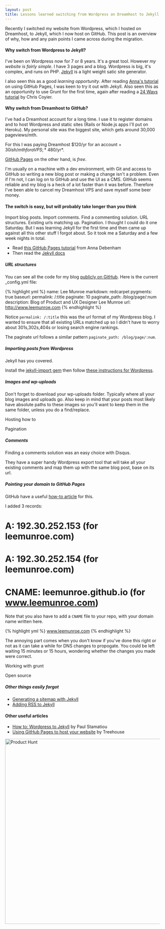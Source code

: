 ```yaml
---
layout: post
title: Lessons learned switching from Wordpress on Dreamhost to Jekyll on GitHub
---
```


Recently I switched my website from Wordpress, which I hosted on Dreamhost, to Jekyll, which I now host on GitHub. This post is an overview of why, how and any pain points I came across during the migration.

#### Why switch from Wordpress to Jekyll?

I've been on Wordpress now for 7 or 8 years. It's a great tool. However *my website is fairly simple*. I have 3 pages and a blog. Wordpress is big, it's complex, and runs on PHP. [Jekyll](http://jekyllrb.com/) is a light weight satic site generator.

I also seen this as a good *learning opportunity*. After reading [Anna's tutorial](http://24ways.org/2013/get-started-with-github-pages/) on using GitHub Pages, I was keen to try it out with Jekyll. Also seen this as an opportunity to use Grunt for the first time, again after reading a [24 Ways tutorial](http://24ways.org/2013/grunt-is-not-weird-and-hard/) by Chris Coyier.

#### Why switch from Dreamhost to GitHub?

I've had a Dreamhost account for a long time. I use it to register domains and to host Wordpress and static sites (Rails or Node.js apps I'll put on Heroku). My personal site was the biggest site, which gets around 30,000 pageviews/mth.

For this I was paying Dreamhost $120/yr for an account + $30ish/mth for a VPS; *~$480/yr*.

[GitHub Pages](http://pages.github.com/) on the other hand, is *free*.

I'm usually on a machine with a dev environment, with Git and access to GitHub so writing a new blog post or making a change isn't a problem. Even if I'm not, I can log on to GitHub and use the UI as a CMS. GitHub seems reliable and my blog is a heck of a lot faster than it was before. Therefore I've been able to cancel my Dreamhost VPS and save myself some beer money.

#### The switch is easy, but will probably take longer than you think

Import blog posts. Import comments. Find a commenting solution. URL structures. Existing urls matching up. Pagination.
I thought I could do it one Saturday. But I was learning Jekyll for the first time and then came up against all this other stuff I forgot about. So it took me a Saturday and a few week nights in total.

* Read [this GitHub Pages tutorial](http://24ways.org/2013/get-started-with-github-pages/) from Anna Debenham
* Then read the [Jekyll docs](http://jekyllrb.com/)

##### URL structures

You can see all the code for my blog [publicly on GitHub](https://github.com/leemunroe/blog). Here is the current _config.yml file:

{% highlight yml %}
name: Lee Munroe
markdown: redcarpet
pygments: true
baseurl:
permalink: /:title
paginate: 10
paginate_path: /blog/page/:num
description: Blog of Product and UX Designer Lee Munroe
url: http://www.leemunroe.com
{% endhighlight %}

Notice `permalink: /:title` this was the url format of my Wordpress blog. I wanted to ensure that all existing URLs matched up so I didn't have to worry about 301s,302s,404s or losing search engine rankings.

The paginate url follows a similar pattern `paginate_path: /blog/page/:num`.

##### Importing posts from Wordpress

Jekyll has you covered.

Install the [jekyll-import gem](http://import.jekyllrb.com/docs/installation/) then follow [these instructions for Wordpress](http://import.jekyllrb.com/docs/wordpress/).

##### Images and wp-uploads

Don't forget to download your wp-uploads folder. Typically where all your blog images and uploads go. Also keep in mind that your posts most likely have absolute paths to these images so you'll want to keep them in the same folder, unless you do a find/replace.

Hosting how to

Pagination

##### Comments

Finding a comments solution was an easy choice with Disqus.

They have a super handy Wordpress export tool that will take all your existing comments and map them up with the same blog post, base on its url.

##### Pointing your domain to GitHub Pages

GitHub have a useful [how-to article](https://help.github.com/articles/setting-up-a-custom-domain-with-pages) for this.

I added 3 records:

# A: 192.30.252.153 (for leemunroe.com)
# A: 192.30.252.154 (for leemunroe.com)
# CNAME: leemunroe.github.io (for www.leemunroe.com)

Note that you also have to add a `CNAME` file to your repo, with your domain name written here.

{% highlight yml %}
www.leemunroe.com
{% endhighlight %}

The annoying part comes when you don't know if you've done this right or not as it can take a while for DNS changes to propogate. You could be left waiting 15 minutes or 15 hours, wondering whether the changes you made were correct.

Working with grunt

Open source

##### Other things easily forgot

* [Generating a sitemap with Jekyll](http://davidensinger.com/2013/03/generating-a-sitemap-in-jekyll-without-a-plugin/)
* [Adding RSS to Jekyll](http://blog.drewinglis.com/2013/03/18/adding-rss.html)

#### Other useful articles

* [How to: Wordpress to Jekyll](http://paulstamatiou.com/how-to-wordpress-to-jekyll/) by Paul Stamatiou
* [Using GitHub Pages to host your website](http://blog.teamtreehouse.com/using-github-pages-to-host-your-website) by Treehouse




<p class="aligncenter"><a href="http://www.producthunt.co"><img src="{{site.baseurl}}/wp-content/uploads/ph.jpg" alt="Product Hunt" width="600"></a></p>